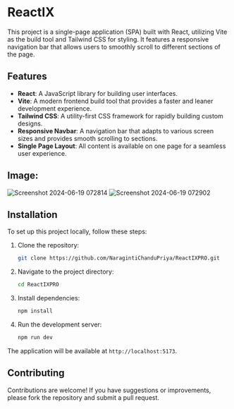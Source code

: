 # ReactIX

This project is a single-page application (SPA) built with React, utilizing Vite as the build tool and Tailwind CSS for styling. It features a responsive navigation bar that allows users to smoothly scroll to different sections of the page.

## Features

- **React**: A JavaScript library for building user interfaces.
- **Vite**: A modern frontend build tool that provides a faster and leaner development experience.
- **Tailwind CSS**: A utility-first CSS framework for rapidly building custom designs.
- **Responsive Navbar**: A navigation bar that adapts to various screen sizes and provides smooth scrolling to sections.
- **Single Page Layout**: All content is available on one page for a seamless user experience.
## Image:
![Screenshot 2024-06-19 072814](https://github.com/NaragintiChanduPriya/ReactIX/assets/103315311/92ea10ec-db2b-4321-8058-d0aa78c7df20)
![Screenshot 2024-06-19 072902](https://github.com/NaragintiChanduPriya/ReactIX/assets/103315311/7656cdfd-9fe3-44b5-a3a3-29336666796a)
## Installation

To set up this project locally, follow these steps:

1. Clone the repository:
   ```bash
   git clone https://github.com/NaragintiChanduPriya/ReactIXPRO.git
   ```
2. Navigate to the project directory:
   ```bash
   cd ReactIXPRO
   ```
3. Install dependencies:
   ```bash
   npm install
   ```
4. Run the development server:
   ```bash
   npm run dev
   ```

The application will be available at `http://localhost:5173`.

## Contributing

Contributions are welcome! If you have suggestions or improvements, please fork the repository and submit a pull request.






